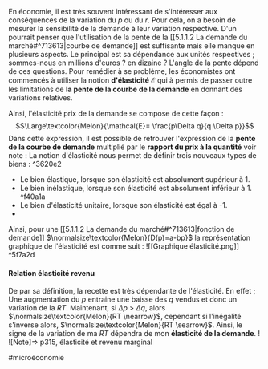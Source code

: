 En économie, il est très souvent intéressant de s'intéresser aux conséquences de la variation du *p* ou du *r*. Pour cela, on a besoin de mesurer la sensibilité de la demande à leur variation respective.
D'un pourrait penser que l'utilisation de la pente de la [[5.1.1.2 La demande du marché#^713613|courbe de demande]]
est suffisante mais elle manque en plusieurs aspects. Le principal est sa dépendance aux unités respectives ; sommes-nous en millions d'euros ? en dizaine ? L'angle de la pente dépend de ces questions.
Pour remédier à se problème, les économistes ont commencés à utiliser la notion **d'élasticité** $\mathcal{E}$ qui à permis de passer outre les limitations de **la pente de la courbe de la demande** en donnant des variations relatives.

Ainsi, l'élasticité prix de la demande se compose de cette façon :
$$\Large\textcolor{Melon}{\mathcal{E}= \frac{p\Delta q}{q \Delta p}}$$
Dans cette expression, il est possible de retrouver l'expression de la **pente de la courbe de demande** multiplié par le **rapport du prix à la quantité** voir note :
La notion d'élasticité nous permet de définir trois nouveaux types de biens : ^3620e2
- Le bien élastique, lorsque son élasticité est absolument supérieur à 1.
- Le bien inélastique, lorsque son élasticité est absolument inférieur à 1. ^f40a1a
- Le bien d'élasticité unitaire, lorsque son élasticité est égal à -1.
- 
Ainsi, pour une [[5.1.1.2 La demande du marché#^713613|fonction de demande]] $\normalsize\textcolor{Melon}{D(p)=a-bp}$ la représentation graphique de l'élasticité est comme suit :
![[Graphique élasticité.png]] ^5f7a2d

#### Relation élasticité revenu
De par sa définition, la recette est très dépendante de l'élasticité. En effet ; Une augmentation du *p* entraine une baisse des *q* vendus et donc un variation de la *RT*. Maintenant, si $\Delta p$ > $\Delta q$, alors $\normalsize\textcolor{Melon}{RT \nearrow}$, cependant si l'inégalité s'inverse alors, $\normalsize\textcolor{Melon}{RT \searrow}$. Ainsi, le signe de la variation de ma *RT* dépendra de mon **élasticité de la demande**. ! ![Note]=> p315, élasticité et revenu marginal



#microéconomie 